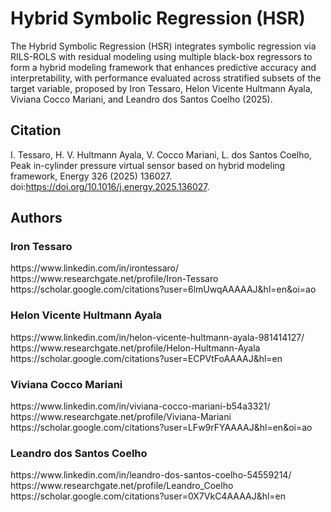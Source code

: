 <h1>Hybrid Symbolic Regression (HSR)</h1>

The Hybrid Symbolic Regression (HSR) integrates symbolic regression via RILS-ROLS with residual modeling using multiple black-box regressors to form a hybrid modeling framework that enhances predictive accuracy and interpretability, with performance evaluated across stratified subsets of the target variable, proposed by Iron Tessaro, Helon Vicente Hultmann Ayala, Viviana Cocco Mariani, and Leandro dos Santos Coelho (2025).

<h2>Citation</h2>

I. Tessaro, H. V. Hultmann Ayala, V. Cocco Mariani, L. dos Santos Coelho, Peak in-cylinder pressure virtual sensor based on hybrid modeling framework, Energy 326 (2025) 136027. doi:https://doi.org/10.1016/j.energy.2025.136027.

<h2>Authors</h2>

<h3>Iron Tessaro</h3>
<link>https://www.linkedin.com/in/irontessaro/</link><br>
<link>https://www.researchgate.net/profile/Iron-Tessaro</link><br>
<link>https://scholar.google.com/citations?user=6lmUwqAAAAAJ&hl=en&oi=ao</link><br>

<h3>Helon Vicente Hultmann Ayala</h3>
<link>https://www.linkedin.com/in/helon-vicente-hultmann-ayala-981414127/</link><br>
<link>https://www.researchgate.net/profile/Helon-Hultmann-Ayala</link><br>
<link>https://scholar.google.com/citations?user=ECPVtFoAAAAJ&hl=en</link><br>

<h3>Viviana Cocco Mariani</h3>
<link>https://www.linkedin.com/in/viviana-cocco-mariani-b54a3321/</link><br>
<link>https://www.researchgate.net/profile/Viviana-Mariani</link><br>
<link>https://scholar.google.com/citations?user=LFw9rFYAAAAJ&hl=en&oi=ao</link><br>

<h3>Leandro dos Santos Coelho</h3>
<link>https://www.linkedin.com/in/leandro-dos-santos-coelho-54559214/</link><br>
<link>https://www.researchgate.net/profile/Leandro_Coelho</link><br>
<link>https://scholar.google.com/citations?user=0X7VkC4AAAAJ&hl=en</link><br>

